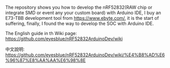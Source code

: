 The repository shows you how to develop the nRF52832(RAW chip or integrate SMD or event any your custom board) with Arduino IDE, I buy an E73-TBB development tool from https://www.ebyte.com/, it is the start of suffering, finally, I found the way to develop the SOC with Arduino IDE.

The English guide in th Wiki page: https://github.com/eyesblue/nRF52832ArduinoDev/wiki

中文說明: https://github.com/eyesblue/nRF52832ArduinoDev/wiki/%E4%B8%AD%E6%96%87%E8%AA%AA%E6%98%8E
